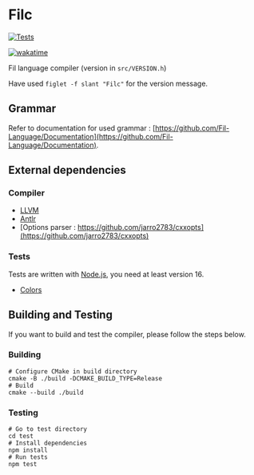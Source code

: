 # Filc

[![Tests](https://github.com/Fil-Language/Filc/actions/workflows/test.yml/badge.svg?branch=master)](https://github.com/Fil-Language/Filc/actions/workflows/test.yml)

[![wakatime](https://wakatime.com/badge/user/c1e2386d-065c-4366-b163-d98f957273dc/project/4027e072-9adb-4c9e-a1a1-52cd4d188c7d.svg)](https://wakatime.com/badge/user/c1e2386d-065c-4366-b163-d98f957273dc/project/4027e072-9adb-4c9e-a1a1-52cd4d188c7d)

Fil language compiler (version in `src/VERSION.h`)

Have used `figlet -f slant "Filc"` for the version message.

## Grammar

Refer to documentation for used grammar : [https://github.com/Fil-Language/Documentation](https://github.com/Fil-Language/Documentation).

## External dependencies

### Compiler

- [LLVM](https://llvm.org/)
- [Antlr](https://www.antlr.org/)
- [Options parser : https://github.com/jarro2783/cxxopts](https://github.com/jarro2783/cxxopts)

### Tests

Tests are written with [Node.js](https://nodejs.org), you need at least version 16.

- [Colors](https://www.npmjs.com/package/colors)

## Building and Testing

If you want to build and test the compiler, please follow the steps below.

### Building

```shell
# Configure CMake in build directory
cmake -B ./build -DCMAKE_BUILD_TYPE=Release
# Build
cmake --build ./build
```

### Testing

```shell
# Go to test directory
cd test
# Install dependencies
npm install
# Run tests
npm test
```